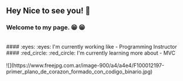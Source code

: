 
## Hey Nice to see you! :wave:
### Welcome to my page. :grin: :grin:
<br/>
#### :eyes: :eyes: I'm currently working like - Programming Instructor 
<br>
#### :red_circle: :red_circle: I'm currently learning more about - MVC <br>
<br>
![](https://www.freejpg.com.ar/image-900/a4/a4e4/F100012197-primer_plano_de_corazon_formado_con_codigo_binario.jpg) 






